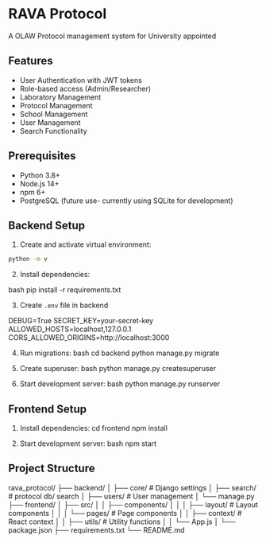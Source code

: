 # RAVA Protocol

A OLAW Protocol management system for University appointed 

## Features

- User Authentication with JWT tokens
- Role-based access (Admin/Researcher)
- Laboratory Management
- Protocol Management
- School Management
- User Management
- Search Functionality

## Prerequisites

- Python 3.8+
- Node.js 14+
- npm 6+
- PostgreSQL (future use- currently using SQLite for development)

## Backend Setup

1. Create and activate virtual environment:

```bash
python -m v
```

2. Install dependencies:

bash
pip install -r requirements.txt

3. Create `.env` file in backend

DEBUG=True
SECRET_KEY=your-secret-key
ALLOWED_HOSTS=localhost,127.0.0.1
CORS_ALLOWED_ORIGINS=http://localhost:3000

4. Run migrations:
bash
cd backend
python manage.py migrate

5. Create superuser:
bash python manage.py createsuperuser

6. Start development server:
bash python manage.py runserver



## Frontend Setup

1. Install dependencies:
cd frontend
npm install

2. Start development server:
bash
npm start

## Project Structure

rava_protocol/
├── backend/
│ ├── core/ # Django settings
│ ├── search/ # protocol db/ search
│ ├── users/ # User management
│ └── manage.py
├── frontend/
│ ├── src/
│ │ ├── components/
│ │ │ ├── layout/ # Layout components
│ │ │ └── pages/ # Page components
│ │ ├── context/ # React context
│ │ ├── utils/ # Utility functions
│ │ └── App.js
│ └── package.json
├── requirements.txt
└── README.md

